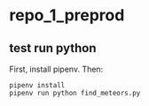 # repo_1_preprod

## test run python

First, install pipenv. Then:

```
pipenv install
pipenv run python find_meteors.py
